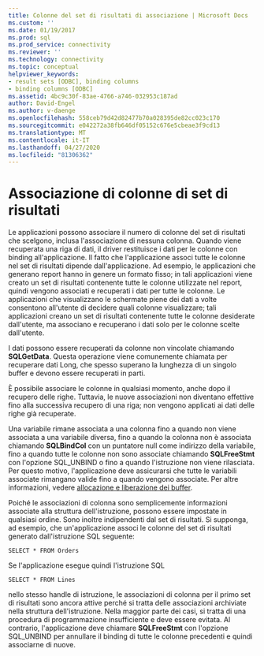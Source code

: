 ```yaml
---
title: Colonne del set di risultati di associazione | Microsoft Docs
ms.custom: ''
ms.date: 01/19/2017
ms.prod: sql
ms.prod_service: connectivity
ms.reviewer: ''
ms.technology: connectivity
ms.topic: conceptual
helpviewer_keywords:
- result sets [ODBC], binding columns
- binding columns [ODBC]
ms.assetid: 4bc9c30f-83ae-4766-a746-032953c187ad
author: David-Engel
ms.author: v-daenge
ms.openlocfilehash: 558ceb79d42d82477b70a028395de82cc023c170
ms.sourcegitcommit: e042272a38fb646df05152c676e5cbeae3f9cd13
ms.translationtype: MT
ms.contentlocale: it-IT
ms.lasthandoff: 04/27/2020
ms.locfileid: "81306362"
---
```

# <a name="binding-result-set-columns"></a>Associazione di colonne di set di risultati
Le applicazioni possono associare il numero di colonne del set di risultati che scelgono, inclusa l'associazione di nessuna colonna. Quando viene recuperata una riga di dati, il driver restituisce i dati per le colonne con binding all'applicazione. Il fatto che l'applicazione associ tutte le colonne nel set di risultati dipende dall'applicazione. Ad esempio, le applicazioni che generano report hanno in genere un formato fisso; in tali applicazioni viene creato un set di risultati contenente tutte le colonne utilizzate nel report, quindi vengono associati e recuperati i dati per tutte le colonne. Le applicazioni che visualizzano le schermate piene dei dati a volte consentono all'utente di decidere quali colonne visualizzare; tali applicazioni creano un set di risultati contenente tutte le colonne desiderate dall'utente, ma associano e recuperano i dati solo per le colonne scelte dall'utente.  
  
 I dati possono essere recuperati da colonne non vincolate chiamando **SQLGetData**. Questa operazione viene comunemente chiamata per recuperare dati Long, che spesso superano la lunghezza di un singolo buffer e devono essere recuperati in parti.  
  
 È possibile associare le colonne in qualsiasi momento, anche dopo il recupero delle righe. Tuttavia, le nuove associazioni non diventano effettive fino alla successiva recupero di una riga; non vengono applicati ai dati delle righe già recuperate.  
  
 Una variabile rimane associata a una colonna fino a quando non viene associata a una variabile diversa, fino a quando la colonna non è associata chiamando **SQLBindCol** con un puntatore null come indirizzo della variabile, fino a quando tutte le colonne non sono associate chiamando **SQLFreeStmt** con l'opzione SQL_UNBIND o fino a quando l'istruzione non viene rilasciata. Per questo motivo, l'applicazione deve assicurarsi che tutte le variabili associate rimangano valide fino a quando vengono associate. Per altre informazioni, vedere [allocazione e liberazione dei buffer](../../../odbc/reference/develop-app/allocating-and-freeing-buffers.md).  
  
 Poiché le associazioni di colonna sono semplicemente informazioni associate alla struttura dell'istruzione, possono essere impostate in qualsiasi ordine. Sono inoltre indipendenti dal set di risultati. Si supponga, ad esempio, che un'applicazione associ le colonne del set di risultati generato dall'istruzione SQL seguente:  
  
```  
SELECT * FROM Orders  
```  
  
 Se l'applicazione esegue quindi l'istruzione SQL  
  
```  
SELECT * FROM Lines  
```  
  
 nello stesso handle di istruzione, le associazioni di colonna per il primo set di risultati sono ancora attive perché si tratta delle associazioni archiviate nella struttura dell'istruzione. Nella maggior parte dei casi, si tratta di una procedura di programmazione insufficiente e deve essere evitata. Al contrario, l'applicazione deve chiamare **SQLFreeStmt** con l'opzione SQL_UNBIND per annullare il binding di tutte le colonne precedenti e quindi associarne di nuove.
